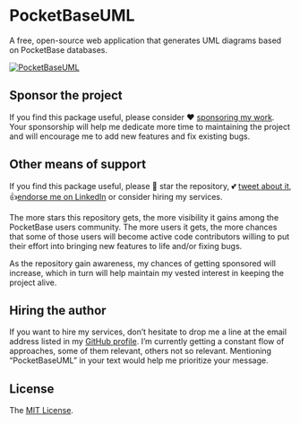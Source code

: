 # PocketBaseUML

A free, open-source web application that generates UML diagrams based on PocketBase databases.

[![PocketBaseUML](https://user-images.githubusercontent.com/581999/225126356-d074ceb2-5139-419b-b93d-c4a62e3e8585.png)](https://pocketbase-uml.github.io)

## Sponsor the project

If you find this package useful, please consider ❤️ [sponsoring my work](https://github.com/sponsors/icflorescu). Your sponsorship will help me dedicate more time to maintaining the project and will encourage me to add new features and fix existing bugs.

## Other means of support

If you find this package useful, please 🙏 star the repository, 💕 [tweet about it](http://twitter.com/share?text=PocketBaseUML%3A%20a%20free%2C%20open-source%20UML%20diagram%20generator%20for%20PocketBase&url=https%3A%2F%2Fgithub.com%2Fpocketbase-uml%2Fpocketbase-uml.github.io&hashtags=pocketbase%2Cuml%2Cdiagramming&via=icflorescu), 👍[endorse me on LinkedIn](https://www.linkedin.com/in/icflorescu) or consider hiring my services.

The more stars this repository gets, the more visibility it gains among the PocketBase users community. The more
users it gets, the more chances that some of those users will become active code contributors willing to put
their effort into bringing new features to life and/or fixing bugs.

As the repository gain awareness, my chances of getting sponsored will increase,
which in turn will help maintain my vested interest in keeping the project alive.

## Hiring the author

If you want to hire my services, don’t hesitate to drop me a line at the email address listed in my [GitHub profile](https://github.com/icflorescu).
I’m currently getting a constant flow of approaches, some of them relevant, others not so relevant.
Mentioning “PocketBaseUML” in your text would help me prioritize your message.

## License

The [MIT License](https://github.com/pocketbase-uml/pocketbase-uml.github.io/blob/master/LICENSE).
